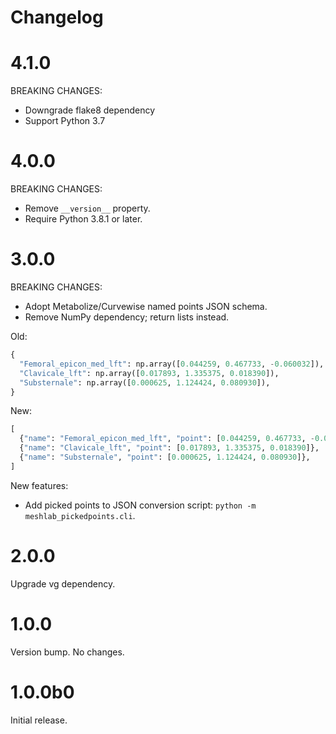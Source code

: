 # Changelog

# 4.1.0

BREAKING CHANGES:

- Downgrade flake8 dependency
- Support Python 3.7


# 4.0.0

BREAKING CHANGES:

- Remove `__version__` property.
- Require Python 3.8.1 or later.


# 3.0.0

BREAKING CHANGES:

- Adopt Metabolize/Curvewise named points JSON schema.
- Remove NumPy dependency; return lists instead.

Old:

```py
{
  "Femoral_epicon_med_lft": np.array([0.044259, 0.467733, -0.060032]),
  "Clavicale_lft": np.array([0.017893, 1.335375, 0.018390]),
  "Substernale": np.array([0.000625, 1.124424, 0.080930]),
}
```

New:
```py
[
  {"name": "Femoral_epicon_med_lft", "point": [0.044259, 0.467733, -0.060032]},
  {"name": "Clavicale_lft", "point": [0.017893, 1.335375, 0.018390]},
  {"name": "Substernale", "point": [0.000625, 1.124424, 0.080930]},
]
```

New features:

- Add picked points to JSON conversion script: `python -m meshlab_pickedpoints.cli`.


# 2.0.0

Upgrade vg dependency.


# 1.0.0

Version bump. No changes.


# 1.0.0b0

Initial release.
